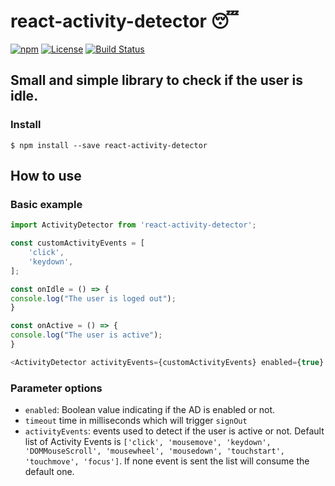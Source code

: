 # react-activity-detector 😴

[![npm](https://img.shields.io/npm/v/react-activity-detector)](https://www.npmjs.com/package/react-activity-detector)
[![License](https://img.shields.io/github/license/filipjelic/react-activity-detector)]((LICENSE))
[![Build Status](https://github.com/filipjelic/react-activity-detector/actions/workflows/CI-CD.yml/badge.svg)](https://github.com/filipjelic/react-activity-detector/actions)

## Small and simple library to check if the user is idle.

### Install
```
$ npm install --save react-activity-detector
```

## How to use

### Basic example
```javascript
import ActivityDetector from 'react-activity-detector';

const customActivityEvents = [
    'click',
    'keydown',
];

const onIdle = () => {
console.log("The user is loged out");
}

const onActive = () => {
console.log("The user is active");
}

<ActivityDetector activityEvents={customActivityEvents} enabled={true} timeout={5*1000} onIdle={onIdle} onActive={onActive}/>
```

### Parameter options

- `enabled`: Boolean value indicating if the AD is enabled or not.
- `timeout` time in milliseconds which will trigger `signOut`
- `activityEvents`: events used to detect if the user is active or not. Default list of Activity Events is `['click', 'mousemove', 'keydown', 'DOMMouseScroll', 'mousewheel', 'mousedown', 'touchstart', 'touchmove', 'focus']`. If none event is sent the list will consume the default one.
